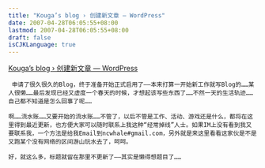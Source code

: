 ```yaml
---
title: "Kouga’s blog › 创建新文章 — WordPress"
date: 2007-04-28T06:05:55+08:00
lastmod: 2007-04-28T06:05:55+08:00
draft: false
isCJKLanguage: true
---
```


<a href="http://my.donews.com/ncwhale/wp-admin/post-new.php">Kouga’s blog › 创建新文章 — WordPress</a>

     申请了很久很久的Blog，终于准备开始正式启用了——本来打算一开始新工作就写Blog的……某人很懒……最后发现已经又虚度一个春天的时候，才想起该写些东西了……不然一天的生活轨迹……自己都不知道是怎么回事了呢……

    啊……流水账……又要开始的流水账……不管了，以后不管是工作、活动、游戏还是什么，都将在这里得到最近更新，也方便大家可以随时联系上我这种“经常掉线”人士。如果IM上没有看到我又要联系我，一个方法是给我Email到ncwhale#gmail.com，另外就是来这里看看这家伙是不是又跑某个没有网络的区间游山玩水去了，呵呵。

    好，就这么多，标题就留在那里不更新了——其实是懒得想题目了……